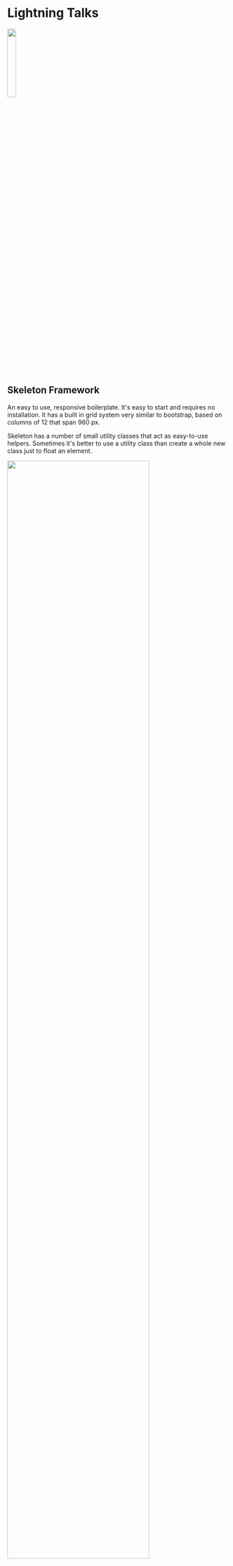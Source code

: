 
#  Lightning Talks

<img src="http://i.imgur.com/QcRSowW.png" width="20%">

## Skeleton Framework

An easy to use, responsive boilerplate. It's easy to start and requires no installation. 
It has a built in grid system very similar to bootstrap, based on columns of 12 that span 960 px.

Skeleton has a number of small utility classes that act as easy-to-use helpers. Sometimes it's better to use a utility class than create a whole new class just to float an element.

<img src="http://i.imgur.com/jh0oFA2.png" width="80%">


## Media Queries

Skeleton uses media queries to serve its scalable grid, but also has a list of queries for convenience of styling your site across devices. The queries are mobile-first, meaning they target min-width. Mobile-first queries are how Skeleton's grid is built and is the preferrable method of organizing CSS. It means all styles outside of a query apply to all devices, then larger devices are targeted for enhancement. This prevents small devices from having to parse tons of unused CSS. The sizes for the queries are:

## Typography

Type is all set with the rems, so font-sizes and spacial relationships can be responsively sized based on a single <html> font-size property. Out of the box, Skeleton never changes the <html> font-size, but it's there in case you need it for your project. All measurements are still base 10 though so, an <h1> with 5.0remfont-size just means 50px. 
The typography base is Raleway served by Google, set at 15rem (15px) over a 1.6 line height (24px). Other type basics like anchors, strong, emphasis, and underline are all obviously included.

Headings create a family of distinct sizes each with specific letter-spacing, line-height, and margins.


<img src="http://i.imgur.com/y5MZjqL.png" width="10%">

